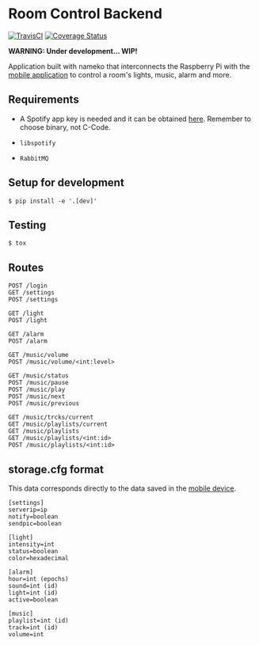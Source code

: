 # Room Control Backend

[![TravisCI](https://travis-ci.org/miguelfrde/roomcontrol_backend.svg?branch=master)](https://travis-ci.org/miguelfrde/roomcontrol_backend)
[![Coverage Status](https://coveralls.io/repos/miguelfrde/roomcontrol_backend/badge.svg?branch=master&service=github)](https://coveralls.io/github/miguelfrde/roomcontrol_backend?branch=master)

**WARNING: Under development... WIP!**

Application built with nameko that interconnects the Raspberry Pi with the
[mobile application](https://github.com/miguelfrde/roomcontrol) to
control a room's lights, music, alarm and more.

## Requirements

- A Spotify app key is needed and it can be obtained [here](https://developer.spotify.com/technologies/libspotify/#application-keys).
Remember to choose binary, not C-Code.

- `libspotify`
- `RabbitMQ`

## Setup for development

```
$ pip install -e '.[dev]'
```

## Testing

```
$ tox
```

## Routes

```
POST /login
GET /settings
POST /settings

GET /light
POST /light

GET /alarm
POST /alarm

GET /music/volume
POST /music/volume/<int:level>

GET /music/status
POST /music/pause
POST /music/play
POST /music/next
POST /music/previous

GET /music/trcks/current
GET /music/playlists/current
GET /music/playlists
GET /music/playlists/<int:id>
POST /music/playlists/<int:id>
```

## storage.cfg format

This data corresponds directly to the data saved in the
[mobile device](https://github.com/miguelfrde/roomcontrol#data-saved-to-the-device-local-storage).

```
[settings]
serverip=ip
notify=boolean
sendpic=boolean

[light]
intensity=int
status=boolean
color=hexadecimal

[alarm]
hour=int (epochs)
sound=int (id)
light=int (id)
active=boolean

[music]
playlist=int (id)
track=int (id)
volume=int
```
